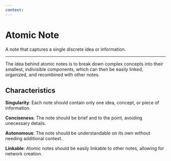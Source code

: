 ```yaml
---
context:
---
```


# Atomic Note

A note that captures a single discrete idea or information.

---

The idea behind atomic notes is to break down complex concepts into their smallest, indivisible components, which can then be easily linked, organized, and recombined with other notes.

## Characteristics

**Singularity**:
Each note should contain only one idea, concept, or piece of information.

**Conciseness**:
The note should be brief and to the point, avoiding unecessary details.

**Autonomous**:
The note should be understandable on its own without needing additional context.

**Linkable**:
Atomic notes should be easily linkable to other notes, allowing for network creation.
